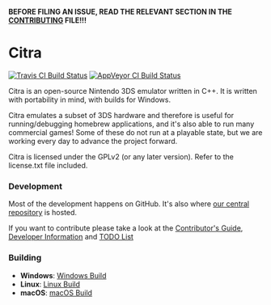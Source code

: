**BEFORE FILING AN ISSUE, READ THE RELEVANT SECTION IN THE [CONTRIBUTING](https://github.com/citra-valentin/citra/blob/master/CONTRIBUTING.md#reporting-issues) FILE!!!**

Citra
==============
[![Travis CI Build Status](https://travis-ci.org/citra-valentin/citra.svg?branch=master)](https://travis-ci.org/citra-valentin/citra)
[![AppVeyor CI Build Status](https://ci.appveyor.com/api/projects/status/k213m9mio0bhwo6a?svg=true)](https://ci.appveyor.com/project/valentinvanelslande/citra)

Citra is an open-source Nintendo 3DS emulator written in C++. It is written with portability in mind, with builds for Windows.

Citra emulates a subset of 3DS hardware and therefore is useful for running/debugging homebrew applications, and it's also able to run many commercial games! Some of these do not run at a playable state, but we are working every day to advance the project forward.

Citra is licensed under the GPLv2 (or any later version). Refer to the license.txt file included.

### Development

Most of the development happens on GitHub. It's also where [our central repository](https://github.com/citra-valentin/citra) is hosted.

If you want to contribute please take a look at the [Contributor's Guide](CONTRIBUTING.md), [Developer Information](https://github.com/citra-valentin/citra/wiki/Developer-Information) and [TODO List](https://github.com/citra-valentin/citra/wiki/TODO-List)

### Building

* __Windows__: [Windows Build](https://github.com/citra-valentin/citra/wiki/Building-For-Windows)
* __Linux__: [Linux Build](https://github.com/citra-valentin/citra/wiki/Building-For-Linux)
* __macOS__: [macOS Build](https://github.com/citra-valentin/citra/wiki/Building-for-macOS)
